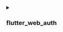 <details>
  <summary>

### flutter_web_auth

</summary>

[flutter_web_auth](https://pub.dev/packages/flutter_web_auth) is used behind Logto's flutter SDK. We rely on its webview-based interaction interface to open Logto's authorization pages.

:::note
This plugin uses ASWebAuthenticationSession on iOS 12+ and macOS 10.15+, SFAuthenticationSession on iOS 11, Chrome Custom Tabs on Android and opens a new window on Web.
You can build it with iOS 8+, but it is currently only supported by iOS 11 or higher.
:::

### Register the callback url on Android

In order to capture the callback url from Logto's sign-in web page, you will need to register your sign-in redirectUri to the AndroidManifest.xml.

```xml
<activity android:name="com.linusu.flutter_web_auth.CallbackActivity" android:exported="true">
    <intent-filter android:label="flutter_web_auth">
        <action android:name="android.intent.action.VIEW"/>
        <category android:name="android.intent.category.DEFAULT"/>
        <category android:name="android.intent.category.BROWSABLE"/>
        <data android:scheme="io.logto"/>
    </intent-filter>
</activity>
```

</details>
